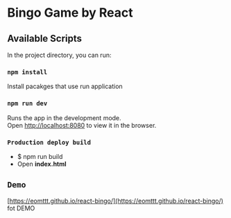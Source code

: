 # Bingo Game by React

## Available Scripts

In the project directory, you can run:

### `npm install`

Install pacakges that use run application

### `npm run dev`

Runs the app in the development mode.<br>
Open [http://localhost:8080](http://localhost:8080) to view it in the browser.


### `Production deploy build`

- $ npm run build
- Open **index.html**

## `Demo`

[https://eomttt.github.io/react-bingo/](https://eomttt.github.io/react-bingo/) fot DEMO
